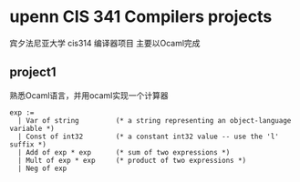 # upenn CIS 341 Compilers projects
宾夕法尼亚大学 cis314 编译器项目 主要以Ocaml完成
## project1
熟悉Ocaml语言，并用ocaml实现一个计算器
```
exp :=
  | Var of string         (* a string representing an object-language variable *)
  | Const of int32        (* a constant int32 value -- use the 'l' suffix *)
  | Add of exp * exp      (* sum of two expressions *)
  | Mult of exp * exp     (* product of two expressions *)
  | Neg of exp  
```